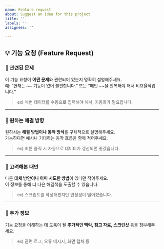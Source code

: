 ```yaml
---
name: Feature request
about: Suggest an idea for this project
title: ''
labels: ''
assignees: ''

---
```


## 💡 기능 요청 (Feature Request)

### 🧩 관련된 문제
이 기능 요청이 **어떤 문제**와 관련되어 있는지 명확히 설명해주세요.  
예: “현재는 ~~ 기능이 없어 불편합니다.” 또는 “매번 ~~을 반복해야 해서 비효율적입니다.”  

> ex) 매번 데이터를 수동으로 입력해야 해서, 자동화가 필요합니다.

---

### 🚀 원하는 해결 방향
원하시는 **해결 방법이나 동작 방식**을 구체적으로 설명해주세요.  
가능하다면 예시나 기대하는 동작 흐름을 함께 적어주세요.

> ex) 버튼 클릭 시 자동으로 데이터가 갱신되면 좋겠습니다.

---

### 🔄 고려해본 대안
다른 **대체 방안이나 이미 시도한 방법**이 있다면 적어주세요.  
이 정보를 통해 더 나은 해결책을 도출할 수 있습니다.

> ex) 스크립트를 작성해봤지만 안정성이 떨어졌습니다.

---

### 📎 추가 정보
기능 요청을 이해하는 데 도움이 될 **추가적인 맥락, 참고 자료, 스크린샷** 등을 첨부해주세요.

> ex) 관련 로그, 오류 메시지, 화면 캡처 등
